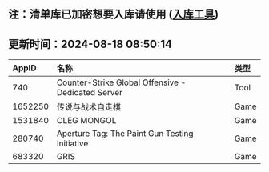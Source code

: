## 注：清单库已加密想要入库请使用 ([入库工具](https://github.com/BlankTMing/ManifestAutoUpdate/releases))

## 更新时间：2024-08-18 08:50:14
| AppID | 名称 | 类型  |
| :-------------------- | :----------------------------- | :----------- |
| 740 | Counter-Strike Global Offensive - Dedicated Server| Tool |
| 1652250 | 传说与战术自走棋| Game |
| 1531840 | OLEG MONGOL| Game |
| 280740 | Aperture Tag: The Paint Gun Testing Initiative| Game |
| 683320 | GRIS| Game |

